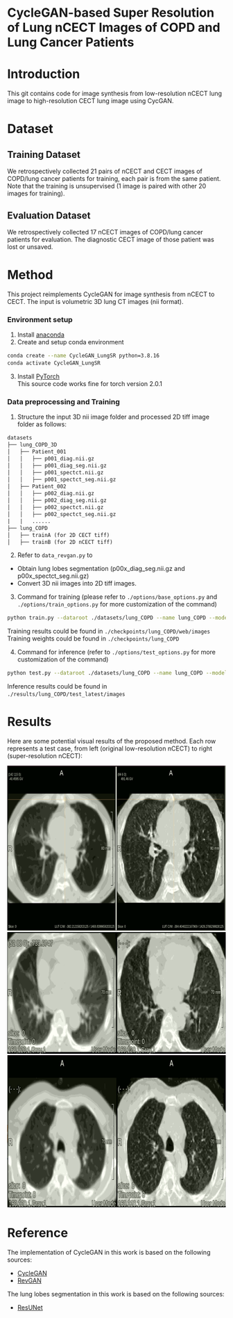 # CycleGAN-based Super Resolution of Lung nCECT Images of COPD and Lung Cancer Patients

# Introduction
This git contains code for image synthesis from low-resolution nCECT lung image to high-resolution CECT lung image using CycGAN.

# Dataset
## Training Dataset
We retrospectively collected 21 pairs of nCECT and CECT images of COPD/lung cancer patients for training, each pair is from the same patient. Note that the training is unsupervised (1 image is paired with other 20 images for training).
## Evaluation Dataset
We retrospectively collected 17 nCECT images of COPD/lung cancer patients for evaluation. The diagnostic CECT image of those patient was lost or unsaved.

# Method
This project reimplements CycleGAN for image synthesis from nCECT to CECT. The input is volumetric 3D lung CT images (nii format). 

### Environment setup
1. Install [anaconda](https://docs.anaconda.com/anaconda/install/windows/)
2. Create and setup conda environment 
``` bash
conda create --name CycleGAN_LungSR python=3.8.16
conda activate CycleGAN_LungSR
```
3. Install [PyTorch](https://pytorch.org/get-started/locally/) <br>
This source code works fine for torch version 2.0.1

### Data preprocessing and Training
1. Structure the input 3D nii image folder and processed 2D tiff image folder as follows:
```
datasets
├── lung_COPD_3D
│   ├── Patient_001
│   │   ├── p001_diag.nii.gz
│   │   ├── p001_diag_seg.nii.gz
│   │   ├── p001_spectct.nii.gz
│   │   ├── p001_spectct_seg.nii.gz
│   ├── Patient_002
│   │   ├── p002_diag.nii.gz
│   │   ├── p002_diag_seg.nii.gz
│   │   ├── p002_spectct.nii.gz
│   │   ├── p002_spectct_seg.nii.gz
|   |   ......
├── lung_COPD
│   ├── trainA (for 2D CECT tiff)
│   ├── trainB (for 2D nCECT tiff)
```
2. Refer to `data_revgan.py` to 
- Obtain lung lobes segmentation (p00x_diag_seg.nii.gz and p00x_spectct_seg.nii.gz)
- Convert 3D nii images into 2D tiff images. 

3. Command for training (please refer to `./options/base_options.py` and `./options/train_options.py` for more customization of the command)
```bash
python train.py --dataroot ./datasets/lung_COPD --name lung_COPD --model cycle_gan --which_direction BtoA --fineSize 160
```

Training results could be found in `./checkpoints/lung_COPD/web/images` \
Training weights could be found in `./checkpoints/lung_COPD`

4. Command for inference (refer to `./options/test_options.py` for more customization of the command)
```bash
python test.py --dataroot ./datasets/lung_COPD --name lung_COPD --model cycle_gan --which_direction BtoA --fineSize 160
```
Inference results could be found in `./results/lung_COPD/test_latest/images`

# Results
Here are some potential visual results of the proposed method. Each row represents a test case, from left (original low-resolution nCECT) to right (super-resolution nCECT):

<img src="img/Result_1.png" height="380" width="700"/>
<img src="img/Result_2.png" height="280" width="700"/>
<img src="img/Result_3.png" height="350" width="700"/>

# Reference
The implementation of CycleGAN in this work is based on the following sources:
- [CycleGAN](https://github.com/junyanz/CycleGAN)
- [RevGAN](https://github.com/tychovdo/RevGAN/tree/master)

The lung lobes segmentation in this work is based on the following sources:
- [ResUNet](https://github.com/JoHof/lungmask)
